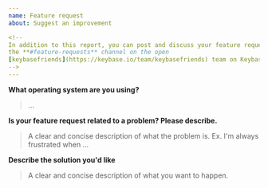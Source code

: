 ```yaml
---
name: Feature request
about: Suggest an improvement

<!--
In addition to this report, you can post and discuss your feature request in
the **#feature-requests** channel on the open
[keybasefriends](https://keybase.io/team/keybasefriends) team on Keybase.
-->
---
```


**What operating system are you using?**
> &hellip;

**Is your feature request related to a problem? Please describe.**
> A clear and concise description of what the problem is. Ex. I'm always frustrated when &hellip;

**Describe the solution you'd like**
> A clear and concise description of what you want to happen.
